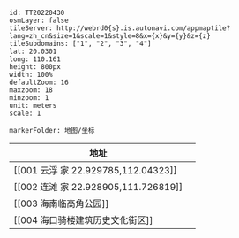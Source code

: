 
```leaflet
id: TT20220430
osmLayer: false
tileServer: http://webrd0{s}.is.autonavi.com/appmaptile?lang=zh_cn&size=1&scale=1&style=8&x={x}&y={y}&z={z}
tileSubdomains: ["1", "2", "3", "4"]
lat: 20.0301
long: 110.161
height: 800px
width: 100%
defaultZoom: 16
maxzoom: 18
minzoom: 1
unit: meters
scale: 1

markerFolder: 地图/坐标

```


| 地址                                |     |
| --------------------------------- | --- |
| [[001 云浮 家 22.929785,112.04323]]  |     |
| [[002 连滩 家 22.928905,111.726819]] |     |
| [[003 海南临高角公园]]                   |     |
| [[004 海口骑楼建筑历史文化街区]]                      |     |
